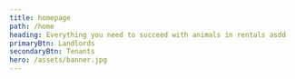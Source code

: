 ```yaml
---
title: homepage
path: /home
heading: Everything you need to succeed with animals in rentals asdd
primaryBtn: Landlords
secondaryBtn: Tenants
hero: /assets/banner.jpg
---
```

